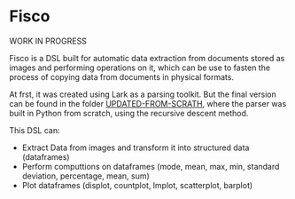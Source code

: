 # Fisco

WORK IN PROGRESS

Fisco is a DSL built for automatic data extraction from documents stored as images and performing operations on it, which can be use to fasten the process of copying data from documents in physical formats.

At frst, it was created using Lark as a parsing toolkit. But the final version can be found in the folder [UPDATED-FROM-SCRATH](https://github.com/senpainikolay/PBL-DSL/tree/main/UPDATED-FROM-SCRATH), where the parser was built in Python from scratch, using the recursive descent method. 

This DSL can:
 - Extract Data from images and transform it into structured data (dataframes)
 - Perform computtions on dataframes (mode, mean, max, min, standard deviation, percentage, mean, sum)
 - Plot dataframes (displot, countplot, lmplot, scatterplot, barplot)
